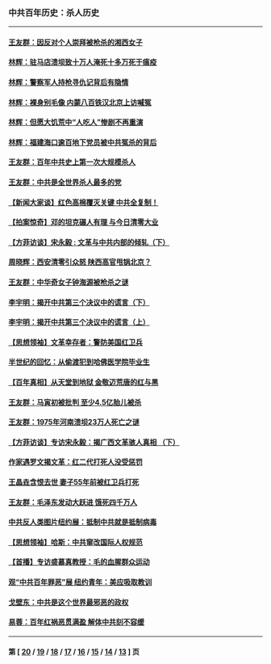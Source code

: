 ### 中共百年历史：杀人历史
---
#### [王友群：因反对个人崇拜被枪杀的湘西女子](../../pages/nf1176106/n14048288.md?08270430) 
#### [林辉：驻马店溃坝致十万人淹死十多万死于瘟疫](../../pages/nf1176106/n14048231.md?08270430) 
#### [林辉：警察军人持枪寻仇记背后有隐情](../../pages/nf1176106/n14029745.md?08270430) 
#### [林辉：裸身别毛像 内蒙八百铁汉北京上访喊冤](../../pages/nf1176106/n14026693.md?08270430) 
#### [林辉：但愿大饥荒中“人吃人”惨剧不再重演](../../pages/nf1176106/n14020531.md?08270430) 
#### [林辉：福建海口逾百地下党员被中共冤杀的背后](../../pages/nf1176106/n13878946.md?08270430) 
#### [王友群：百年中共史上第一次大规模杀人](../../pages/nf1176106/n13863785.md?08270430) 
#### [王友群：中共是全世界杀人最多的党](../../pages/nf1176106/n13860689.md?08270430) 
#### [【新闻大家谈】红色高棉覆灭关键 中共全复制！](../../pages/nf1176106/n13850222.md?08270430) 
#### [【拍案惊奇】邓的坦克碾人有理 与今日清零大业](../../pages/nf1176106/n13729574.md?08270430) 
#### [【方菲访谈】宋永毅 : 文革与中共内部的倾轧（下）](../../pages/nf1176106/n13486836.md?08270430) 
#### [周晓辉：西安清零引众怒 陕西高官甩锅北京？](../../pages/nf1176106/n13484627.md?08270430) 
#### [王友群：中华奇女子钟海源被枪杀之谜](../../pages/nf1176106/n13430555.md?08270430) 
#### [李宇明：揭开中共第三个决议中的谎言（下）](../../pages/nf1176106/n13389389.md?08270430) 
#### [李宇明：揭开中共第三个决议中的谎言（上）](../../pages/nf1176106/n13388697.md?08270430) 
#### [【思想领袖】文革幸存者：警防美国红卫兵](../../pages/nf1176106/n13339289.md?08270430) 
#### [半世纪的回忆：从偷渡犯到哈佛医学院毕业生](../../pages/nf1176106/n13345328.md?08270430) 
#### [【百年真相】从天堂到地狱 金敬迈荒唐的红与黑](../../pages/nf1176106/n13336995.md?08270430) 
#### [王友群：马寅初被批判 至少4.5亿胎儿被杀](../../pages/nf1176106/n13260313.md?08270430) 
#### [王友群：1975年河南溃坝23万人死亡之谜](../../pages/nf1176106/n13231576.md?08270430) 
#### [【方菲访谈】专访宋永毅：揭广西文革骇人真相 （下）](../../pages/nf1176106/n13209074.md?08270430) 
#### [作家遇罗文揭文革：红二代打死人没受惩罚](../../pages/nf1176106/n13205254.md?08270430) 
#### [王晶垚含恨去世 妻子55年前被红卫兵打死](../../pages/nf1176106/n13203590.md?08270430) 
#### [王友群：毛泽东发动大跃进 饿死四千万人](../../pages/nf1176106/n13177158.md?08270430) 
#### [中共反人类图片纽约展：抵制中共就是抵制病毒](../../pages/nf1176106/n13115371.md?08270430) 
#### [【思想领袖】哈斯：中共窜改国际人权规范](../../pages/nf1176106/n13053647.md?08270430) 
#### [【首播】专访盛慕真教授：毛的血腥群众运动](../../pages/nf1176106/n13091782.md?08270430) 
#### [观“中共百年罪恶”展 纽约青年：美应吸取教训](../../pages/nf1176106/n13085246.md?08270430) 
#### [戈壁东：中共是这个世界最邪恶的政权](../../pages/nf1176106/n13085641.md?08270430) 
#### [易蓉：百年红祸恶贯满盈 解体中共刻不容缓](../../pages/nf1176106/n13084455.md?08270430) 

---
#### 第 [ [20](./20.md?08270430) / [19](./19.md?08270430) / [18](./18.md?08270430) / [17](./17.md?08270430) / [16](./16.md?08270430) / [15](./15.md?08270430) / [14](./14.md?08270430) / [13](./13.md?08270430) ] 页
